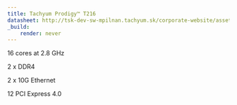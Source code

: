 ```yaml
---
title: Tachyum Prodigy™ T216
datasheet: http://tsk-dev-sw-mpilnan.tachyum.sk/corporate-website/assets/img/Datasheet-216.pdf
_build:
    render: never
---
```

16 cores at 2.8 GHz

2 x DDR4

2 x 10G Ethernet

12 PCI Express 4.0